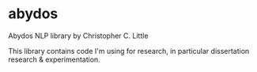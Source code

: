 abydos
======

Abydos NLP library by Christopher C. Little

This library contains code I'm using for research, in particular dissertation research & experimentation.

